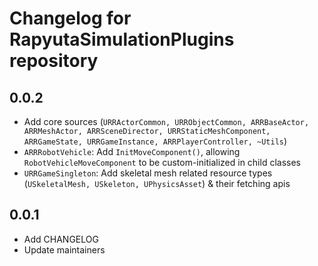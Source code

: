 # Changelog for RapyutaSimulationPlugins repository

## 0.0.2 ##
* Add core sources (`URRActorCommon, URRObjectCommon, ARRBaseActor, ARRMeshActor, ARRSceneDirector, URRStaticMeshComponent, ARRGameState, URRGameInstance, ARRPlayerController, ~Utils`)
* `ARRRobotVehicle`: Add `InitMoveComponent()`, allowing `RobotVehicleMoveComponent` to be custom-initialized in child classes
* `URRGameSingleton`: Add skeletal mesh related resource types (`USkeletalMesh, USkeleton, UPhysicsAsset`) & their fetching apis

## 0.0.1 ##
* Add CHANGELOG
* Update maintainers